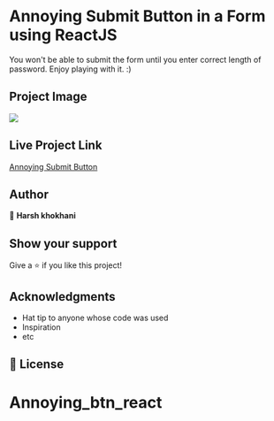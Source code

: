 # Annoying Submit Button in a Form using ReactJS

You won't be able to submit the form until you enter correct length of password. Enjoy playing with it. :)

## Project Image

<image src="./assets/images/Screenshot from 2023-06-14 08-52-56.png"/>

## Live Project Link

[Annoying Submit Button](https://annoying-btn-react.vercel.app/)

## Author

👤 **Harsh khokhani**

## Show your support

Give a ⭐️ if you like this project!

## Acknowledgments

- Hat tip to anyone whose code was used
- Inspiration
- etc

## 📝 License

<!-- This project is [MIT](./MIT.md) licensed. -->
# Annoying_btn_react
